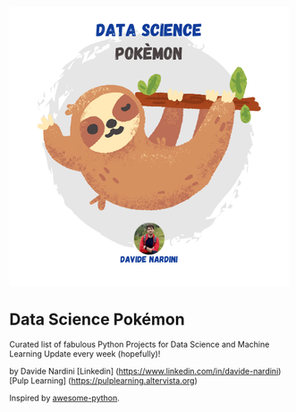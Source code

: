 ![DataSciencePokemon-LOGO](https://raw.githubusercontent.com/dnardini16/DataSciencePokemon/main/logo.png)

# Data Science Pokémon

Curated list of fabulous Python Projects for Data Science and Machine Learning
Update every week (hopefully)!

by Davide Nardini
[Linkedin] (https://www.linkedin.com/in/davide-nardini)
[Pulp Learning] (https://pulplearning.altervista.org)

Inspired by [awesome-python](https://github.com/vinta/awesome-python).
